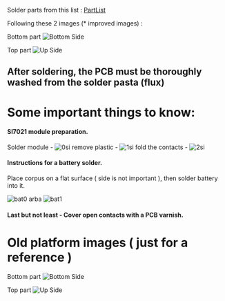 Solder parts from this list : [PartList](/Hardware/PartList.csv)

Following these 2 images (* improved images) :

Bottom part ![Bottom Side](/images/bot.JPG)

Top part ![Up Side](/images/top.JPG)

## After soldering, the PCB must be thoroughly washed from the solder pasta (flux)

# Some important things to know:

#### SI7021 module preparation.

Solder module - ![0si](/images/0si.jpg) remove plastic - ![1si](/images/1si.jpg) fold the contacts - ![2si](/images/2si.jpg)

#### Instructions for a battery solder.

Place corpus on a flat surface ( side is not important ), then solder battery into it.

![bat0](/images/bat0.jpg) arba ![bat1](/images/bat1.jpg)

#### Last but not least - Cover open contacts with a PCB varnish.

# Old platform images ( just for a reference )

Bottom part ![Bottom Side](/images/pcbBottom.jpeg)

Top part ![Up Side](/images/pcbUp.jpeg)
